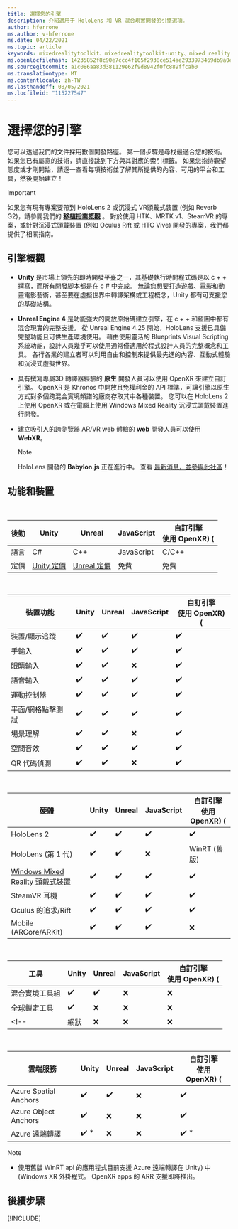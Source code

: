 ```yaml
---
title: 選擇您的引擎
description: 介紹適用于 HoloLens 和 VR 混合現實開發的引擎選項。
author: hferrone
ms.author: v-hferrone
ms.date: 04/22/2021
ms.topic: article
keywords: mixedrealitytoolkit、mixedrealitytoolkit-unity、mixed reality 耳機、windows mixed reality 耳機、虛擬實境耳機、unity
ms.openlocfilehash: 14235852f8c90e7ccc4f105f2938ce514ae2933973469db9a0e01bd03d2c1b6d
ms.sourcegitcommit: a1c086aa83d381129e62f9d8942f0fc889ffcab0
ms.translationtype: MT
ms.contentlocale: zh-TW
ms.lasthandoff: 08/05/2021
ms.locfileid: "115227547"
---
```

# <a name="choosing-your-engine"></a>選擇您的引擎

您可以透過我們的文件採用數個開發路徑。 第一個步驟是尋找最適合您的技術。 如果您已有屬意的技術，請直接跳到下方與其對應的索引標籤。 如果您抱持觀望態度或才剛開始，請逐一查看每項技術並了解其所提供的內容、可用的平台和工具，然後開始建立！

> [!IMPORTANT]
> 如果您有現有專案要帶到 HoloLens 2 或沉浸式 VR頭戴式裝置 (例如 Reverb G2)，請參閱我們的 **[移植指南概觀](porting-apps/porting-overview.md)** 。 對於使用 HTK、MRTK v1、SteamVR 的專案，或針對沉浸式頭戴裝置 (例如 Oculus Rift 或 HTC Vive) 開發的專案，我們都提供了相關指南。

## <a name="engine-overview"></a>引擎概觀

* **Unity** 是市場上領先的即時開發平臺之一，其基礎執行時間程式碼是以 c + + 撰寫，而所有開發腳本都是在 c # 中完成。 無論您想要打造遊戲、電影和動畫電影藝術，甚至要在虛擬世界中轉譯架構或工程概念，Unity 都有可支援您的基礎結構。

* **Unreal Engine 4** 是功能強大的開放原始碼建立引擎，在 c + + 和藍圖中都有混合現實的完整支援。 從 Unreal Engine 4.25 開始，HoloLens 支援已具備完整功能且可供生產環境使用。 藉由使用靈活的 Blueprints Visual Scripting 系統功能，設計人員幾乎可以使用通常僅適用於程式設計人員的完整概念和工具。 各行各業的建立者可以利用自由和控制來提供最先進的內容、互動式體驗和沉浸式虛擬世界。

* 具有撰寫專屬3D 轉譯器經驗的 **原生** 開發人員可以使用 OpenXR 來建立自訂引擎。 OpenXR 是 Khronos 中開放且免權利金的 API 標準，可讓引擎以原生方式對多個跨混合實境頻譜的廠商存取其中各種裝置。 您可以在 HoloLens 2 上使用 OpenXR 或在電腦上使用 Windows Mixed Reality 沉浸式頭戴裝置進行開發。

* 建立吸引人的跨瀏覽器 AR/VR web 體驗的 **web** 開發人員可以使用 **WebXR**。

    > [!NOTE]
    > HoloLens 開發的 **Babylon.js** 正在進行中。 查看 [最新消息，並參與此社區](https://doc.babylonjs.com/divingDeeper/webXR/introToWebXR)！

<!-- Babylon is a Javascript-based, open source, 3D graphics engine capable of powering 3D scenes in a web browser. Babylon.js 4.2+ includes support for WebXR. With Babylon React Native, you can even build cross-platform native     applications for PC, mobile, and mixed reality devices. -->

## <a name="features-and-devices"></a>功能和裝置

<br>

| 後勤 | Unity | Unreal | JavaScript | 自訂引擎 <br>使用 OpenXR)  ( |
|---|---|---|---|---|
| 語言 | C# | C++ | JavaScript | C/C++ |
| 定價 | [Unity 定價](https://store.unity.com/#plans-individual) | [Unreal 定價](https://www.unrealengine.com/download) | 免費 | 免費 |

<br>

| 裝置功能 | Unity | Unreal | JavaScript | 自訂引擎 <br>使用 OpenXR)  ( |
|---|---|---|---|---|
| 裝置/顯示追蹤 | ✔️ | ✔️ | ✔️ | ✔️ |
| 手輸入 | ✔️ | ✔️ | ✔️ | ✔️ |
| 眼睛輸入 | ✔️ | ✔️ | ❌ | ✔️ |
| 語音輸入 | ✔️ | ✔️ | ✔️ | ✔️ |
| 運動控制器 | ✔️ | ✔️ | ✔️ | ✔️ |
| 平面/網格點擊測試 | ✔️ | ✔️ | ✔️ | ✔️ |
| 場景理解 | ✔️ | ✔️ | ❌ | ✔️ |
| 空間音效 | ✔️ | ✔️ | ✔️ | ✔️ |
| QR 代碼偵測 | ✔️ | ✔️ | ❌ | ✔️ |

<br>

| 硬體 | Unity | Unreal | JavaScript | 自訂引擎 <br>使用 OpenXR)  ( |
|---|---|---|---|---|
| HoloLens 2 | ✔️ | ✔️ | ✔️ | ✔️ |
| HoloLens (第 1 代) | ✔️ | ✔️ | ❌ | WinRT (舊版)  |
| [Windows Mixed Reality 頭戴式裝置](../discover/immersive-headset-hardware-details.md) | ✔️ | ✔️ | ✔️ | ✔️ |
| SteamVR 耳機 | ✔️ | ✔️ | ✔️ | ✔️ |
| Oculus 的追求/Rift | ✔️ | ✔️ | ✔️ | ✔️ |
| Mobile (ARCore/ARKit)  | ✔️ | ✔️ | ✔️ | ❌ |

<br>

| 工具 | Unity | Unreal | JavaScript | 自訂引擎 <br>使用 OpenXR)  ( |
|---|---|---|---|---|
| 混合實境工具組 | ✔️ | ✔️ | ❌  | ❌ |
| 全球鎖定工具 | ✔️ | ❌ | ❌  | ❌ |
<!-- | 網狀 | ❌ | ❌ | ❌ | ❌ | -->

<br>

| 雲端服務 | Unity | Unreal | JavaScript | 自訂引擎 <br>使用 OpenXR)  ( |
|---|---|---|---|---|
| Azure Spatial Anchors | ✔️ | ✔️ | ❌ | ✔️ |
| Azure Object Anchors | ✔️ | ❌ | ❌ | ✔️ |
| Azure 遠端轉譯 | ✔️ * | ❌ | ❌ | ✔️ * |

> [!NOTE]
> * 使用舊版 WinRT api 的應用程式目前支援 Azure 遠端轉譯在 Unity) 中 (Windows XR 外掛程式。 OpenXR apps 的 ARR 支援即將推出。

## <a name="next-steps"></a>後續步驟

[!INCLUDE[](includes/tools-next-steps.md)]
